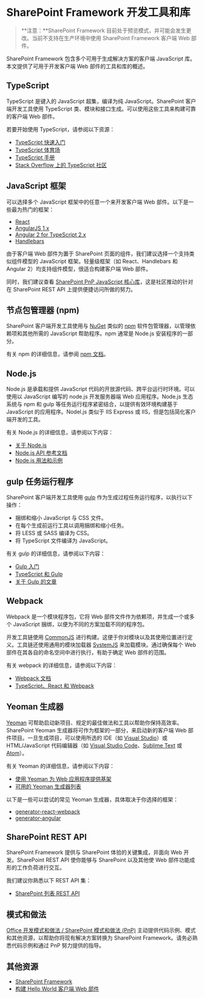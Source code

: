 # <a name="sharepoint-framework-development-tools-and-libraries"></a>SharePoint Framework 开发工具和库

>**注意：**SharePoint Framework 目前处于预览模式，并可能会发生更改。当前不支持在生产环境中使用 SharePoint Framework 客户端 Web 部件。

SharePoint Framework 包含多个可用于生成解决方案的客户端 JavaScript 库。本文提供了可用于开发客户端 Web 部件的工具和库的概述。

## <a name="typescript"></a>TypeScript
TypeScript 是键入的 JavaScript 超集，编译为纯 JavaScript。SharePoint 客户端开发工具使用 TypeScript 类、模块和接口生成。可以使用这些工具来构建可靠的客户端 Web 部件。 

若要开始使用 TypeScript，请参阅以下资源：

* [TypeScript 快速入门](https://www.typescriptlang.org/docs/tutorial.html)
* [TypeScript 体育场](https://www.typescriptlang.org/play/index.html)
* [TypeScript 手册](https://www.typescriptlang.org/docs/handbook/basic-types.html)
* [Stack Overflow 上的 TypeScript 社区](https://stackoverflow.com/questions/tagged/typescript)

## <a name="javascript-frameworks"></a>JavaScript 框架
可以选择多个 JavaScript 框架中的任意一个来开发客户端 Web 部件。以下是一些最为热门的框架：

* [React](https://facebook.github.io/react/)
* [AngularJS 1.x](https://docs.angularjs.org/tutorial)
* [Angular 2 for TypeScript 2.x](https://angular.io/docs/ts/latest/quickstart.html)
* [Handlebars](http://handlebarsjs.com/)

由于客户端 Web 部件为置于 SharePoint 页面的组件，我们建议选择一个支持类似组件模型的 JavaScript 框架。轻量级框架（如 React、Handlebars 和 Angular 2）均支持组件模型，很适合构建客户端 Web 部件。 

同时，我们建议查看 [SharePoint PnP JavaScript 核心库](https://github.com/SharePoint/PnP-JS-Core)，这是社区推动的针对在 SharePoint REST API 上提供便捷访问所做的努力。 

## <a name="node-package-manager-npm"></a>节点包管理器 (npm)

SharePoint 客户端开发工具使用与 [NuGet](https://www.nuget.org/) 类似的 [npm](https://www.npmjs.com/) 软件包管理器，以管理依赖项和其他所需的 JavaScript 帮助程序。npm 通常是 Node.js 安装程序的一部分。

有关 npm 的详细信息，请参阅 [npm 文档](https://docs.npmjs.com/)。

## <a name="nodejs"></a>Node.js

Node.js 是承载和提供 JavaScript 代码的开放源代码、跨平台运行时环境。可以使用以 JavaScript 编写的 node.js 开发服务器端 Web 应用程序。Node.js 生态系统与 npm 和 gulp 等任务运行程序紧密结合，以提供有效环境构建基于 JavaScript 的应用程序。Nodel.js 类似于 IIS Express 或 IIS，但是包括简化客户端开发的工具。 

有关 Node.js 的详细信息，请参阅以下内容：

* [关于 Node.js](https://nodejs.org/en/about/)
* [Node.js API 参考文档](https://nodejs.org/api/)
* [Node.js 用法和示例](https://nodejs.org/api/synopsis.html)

## <a name="gulp-task-runner"></a>gulp 任务运行程序
SharePoint 客户端开发工具使用 [gulp](http://gulpjs.com/) 作为生成过程任务运行程序，以执行以下操作：

* 捆绑和缩小 JavaScript 与 CSS 文件。
* 在每个生成前运行工具以调用捆绑和缩小任务。
* 将 LESS 或 SASS 编译为 CSS。
* 将 TypeScript 文件编译为 JavaScript。

有关 gulp 的详细信息，请参阅以下内容：

* [Gulp 入门](https://github.com/gulpjs/gulp/blob/master/docs/getting-started.md)
* [TypeScript 和 Gulp](https://www.typescriptlang.org/docs/handbook/gulp.html)
* [关于 Gulp 的文章](https://github.com/gulpjs/gulp/blob/master/docs/README.md#articles)

## <a name="webpack"></a>Webpack

Webpack 是一个模块程序包，它将 Web 部件文件作为依赖项，并生成一个或多个 JavaScript 捆绑，以便为不同的方案加载不同的程序包。

开发工具链使用 [CommonJS](https://webpack.github.io/docs/commonjs.html) 进行构建。这便于你对模块以及其使用位置进行定义。工具链还使用通用的模块加载器 [SystemJS](https://github.com/systemjs/systemjs) 来加载模块。通过确保每个 Web 部件在其各自的命名空间中进行执行，有助于确定 Web 部件的范围。

有关 webpack 的详细信息，请参阅以下内容：

* [Webpack 文档](http://webpack.github.io/docs/what-is-webpack.html)
* [TypeScript、React 和 Webpack](https://www.typescriptlang.org/docs/handbook/react-&-webpack.html)

## <a name="yeoman-generators"></a>Yeoman 生成器
[Yeoman](http://yeoman.io/) 可帮助启动新项目、规定的最佳做法和工具以帮助你保持高效率。SharePoint Yeoman 生成器将可作为框架的一部分，来启动新的客户端 Web 部件项目。一旦生成项目，可以使用所选的 IDE（如 [Visual Studio](https://www.visualstudio.com/products/visual-studio-community-vs)）或 HTML/JavaScript 代码编辑器（如 [Visual Studio Code](https://code.visualstudio.com/)、[Sublime Text](https://www.sublimetext.com/) 或 [Atom](https://atom.io/)）。  

有关 Yeoman 的详细信息，请参阅以下内容：

* [使用 Yeoman 为 Web 应用程序提供基架](http://yeoman.io/codelab/index.html)
* [可用的 Yeoman 生成器列表](http://yeoman.io/generators/)

以下是一些可以尝试的常见 Yeoman 生成器，具体取决于你选择的框架：

* [generator-react-webpack](https://github.com/newtriks/generator-react-webpack)
* [generator-angular](https://www.npmjs.com/package/generator-angular)

## <a name="sharepoint-rest-apis"></a>SharePoint REST API

SharePoint Framework 提供与 SharePoint 体验的关键集成，并面向 Web 开发。SharePoint REST API 使你能够与 SharePoint 以及其他使 Web 部件功能成形的工作负荷进行交互。 

我们建议你熟悉以下 REST API 集：

* [SharePoint 列表 REST API](https://msdn.microsoft.com/EN-US/library/office/dn292552.aspx)

## <a name="patterns-and-practices"></a>模式和做法

[Office 开发模式和做法 / SharePoint 模式和做法 (PnP)](http://aka.ms/officedevpnp) 主动提供代码示例、模式和其他资源，以帮助你将现有解决方案转换为 SharePoint Framework。请务必熟悉代码示例和通过 PnP 努力提供的指导。

## <a name="additional-resources"></a>其他资源

* [SharePoint Framework](sharepoint-framework-overview)
* [构建 Hello World 客户端 Web 部件](web-parts/get-started/build-a-hello-world-web-part)
